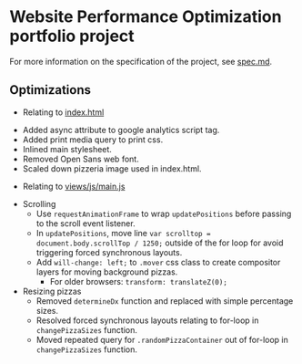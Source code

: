 # Website Performance Optimization portfolio project

For more information on the specification of the project, see [spec.md](spec.md).

## Optimizations

- Relating to [index.html](index.html)
 + Added async attribute to google analytics script tag.
 + Added print media query to print css.
 + Inlined main stylesheet.
 + Removed Open Sans web font.
 + Scaled down pizzeria image used in index.html.
- Relating to [views/js/main.js](views/js/main.js)
 + Scrolling
    - Use `requestAnimationFrame` to wrap `updatePositions` before passing to the scroll event listener.
    - In `updatePositions`, move line `var scrolltop = document.body.scrollTop / 1250;` outside
    of the for loop for avoid triggering forced synchronous layouts.
    - Add `will-change: left;` to `.mover` css class to create compositor layers for moving background pizzas.
        - For older browsers: `transform: translateZ(0);`
 + Resizing pizzas
    - Removed `determineDx` function and replaced with simple percentage sizes.
    - Resolved forced synchronous layouts relating to for-loop in `changePizzaSizes` function.
    - Moved repeated query for `.randomPizzaContainer` out of for-loop in `changePizzaSizes` function.
